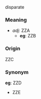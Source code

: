 disparate
### Meaning
+ _adj_: ZZA
	+ __eg__: ZZB

### Origin

ZZC

### Synonym

__eg__: ZZD

+ ZZE


